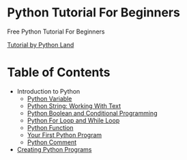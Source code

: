 # Python Tutorial For Beginners 
Free Python Tutorial For Beginners

[Tutorial by Python Land](https://python.land/python-tutorial)

Table of Contents
=================

* Introduction to Python
    * [Python Variable](https://github.com/eduardo-nakamura/introduction-to-python/blob/master/001-variable.py)
    * [Python String: Working With Text](https://github.com/eduardo-nakamura/introduction-to-python/blob/master/002-strings.py)
    * [Python Boolean and Conditional Programming](https://github.com/eduardo-nakamura/introduction-to-python/blob/master/003-python-boolean-and-operators.py)
    * [Python For Loop and While Loop](https://github.com/eduardo-nakamura/introduction-to-python/blob/master/004-python-for-loop.py)
    * [Python Function](https://github.com/eduardo-nakamura/introduction-to-python/blob/master/005-functions.py)
    * [Your First Python Program](https://github.com/eduardo-nakamura/introduction-to-python/blob/master/006-your-first-program.py)
    * [Python Comment](https://github.com/eduardo-nakamura/introduction-to-python/blob/master/007-python-comment.py)
* [Creating Python Programs]()
<!-- * [](https://github.com/eduardo-nakamura/introduction-to-python/blob/master/00x-xxxx.py) -->
